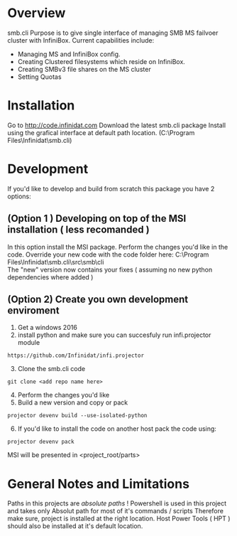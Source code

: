 Overview
========
smb.cli Purpose is to give single interface of managing SMB MS failvoer cluster with InfiniBox.
Current capabilities include:
- Managing MS and InfiniBox config.
- Creating Clustered filesystems which reside on InfiniBox.
- Creating SMBv3 file shares on the MS cluster
- Setting Quotas 

Installation
============
Go to http://code.infinidat.com
Download the latest smb.cli package
Install using the grafical interface at default path location.
(C:\Program Files\Infinidat\smb.cli)

Development
===========

If you'd like to develop and build from scratch this package you have 2 options:

(Option 1 ) Developing on top of the MSI installation ( less recomanded ) 
-------------------------------------------------------------------------
In this option install the MSI package.
Perform the changes you'd like in the code.
Override your new code with the code folder here:
C:\Program Files\Infinidat\smb.cli\src\smb\cli\
The "new" version now contains your fixes ( assuming no new python dependencies where added )

(Option 2) Create you own development enviroment
------------------------------------------------

1. Get a windows 2016
2. install python and make sure you can succesfuly run infi.projector module 
```
https://github.com/Infinidat/infi.projector 
```
3. Clone the smb.cli code
```
git clone <add repo name here>
```
4. Perform the changes you'd like
5. Build a new version and copy or pack
```
projector devenv build --use-isolated-python 
```
6. If you'd like to install the code on another host pack the code using:
```
projector devenv pack
```
MSI will be presented in <project_root/parts>


General Notes and Limitations
=============================
Paths in this projects are *absolute paths* !
Powershell is used in this project and takes only Absolut path for most of it's commands / scripts
Therefore make sure, project is installed at the right location.
Host Power Tools ( HPT ) should also be installed at it's default location.

